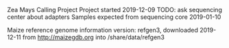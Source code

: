 Zea Mays Calling Project
Project started 2019-12-09
TODO: ask sequencing center about adapters
Samples expected from sequencing core 2019-01-10


Maize reference genome information version: refgen3, downloaded 2019-12-11 from http://maizegdb.org into /share/data/refgen3
